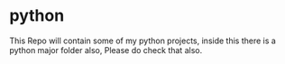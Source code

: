 # python
This Repo will contain some of my python projects, inside this there is a python major folder also, Please do check that also.
